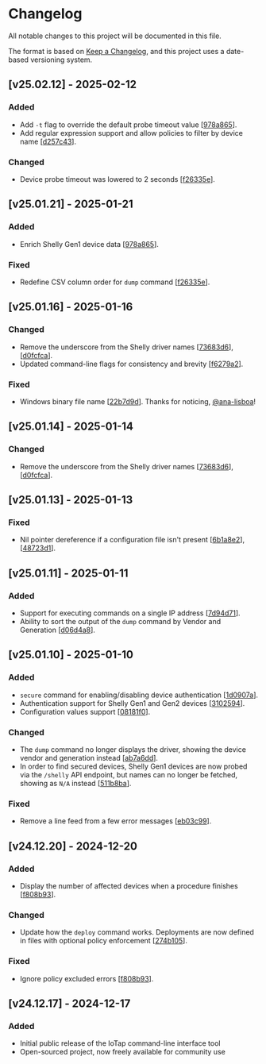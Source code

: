 # Changelog

All notable changes to this project will be documented in this file.

The format is based on [Keep a Changelog](https://keepachangelog.com/en/1.0.0/),
and this project uses a date-based versioning system.

## [v25.02.12] - 2025-02-12

### Added
- Add `-t` flag to override the default probe timeout value [[978a865](https://github.com/quetzyg/IoTap/commit/978a865e869a2920a3949de8a386733bb0ddc40f)].
- Add regular expression support and allow policies to filter by device name [[d257c43](https://github.com/quetzyg/IoTap/commit/d257c431e096df5f3e8b4d7fe3d517c76ed33aab)].

### Changed
- Device probe timeout was lowered to 2 seconds [[f26335e](https://github.com/quetzyg/IoTap/commit/f26335e6c241fe4be00404ea1df66d37ddfb6088)].

## [v25.01.21] - 2025-01-21

### Added
- Enrich Shelly Gen1 device data [[978a865](https://github.com/quetzyg/IoTap/commit/978a865e869a2920a3949de8a386733bb0ddc40f)].

### Fixed
- Redefine CSV column order for `dump` command [[f26335e](https://github.com/quetzyg/IoTap/commit/f26335e6c241fe4be00404ea1df66d37ddfb6088)].

## [v25.01.16] - 2025-01-16

### Changed
- Remove the underscore from the Shelly driver names [[73683d6](https://github.com/quetzyg/IoTap/commit/73683d6ec2c3bd03f1167b839ef0c7438597cb3e)], [[d0fcfca](https://github.com/quetzyg/IoTap/commit/d0fcfca6aa5618c85ff6f6ba8582eb2e4157f81c)].
- Updated command-line flags for consistency and brevity [[f6279a2](https://github.com/quetzyg/IoTap/commit/f6279a2fa898ad0b6eb2ea26c669809c940821ef)].

### Fixed
- Windows binary file name [[22b7d9d](https://github.com/quetzyg/IoTap/commit/22b7d9da2d8c16d49b0e98aea8e7ac980cd38cef)]. Thanks for noticing, [@ana-lisboa](https://github.com/ana-lisboa)!

## [v25.01.14] - 2025-01-14

### Changed
- Remove the underscore from the Shelly driver names [[73683d6](https://github.com/quetzyg/IoTap/commit/73683d6ec2c3bd03f1167b839ef0c7438597cb3e)], [[d0fcfca](https://github.com/quetzyg/IoTap/commit/d0fcfca6aa5618c85ff6f6ba8582eb2e4157f81c)].

## [v25.01.13] - 2025-01-13

### Fixed
- Nil pointer dereference if a configuration file isn't present [[6b1a8e2](https://github.com/quetzyg/IoTap/commit/6b1a8e2dfea15aaddefa9f64f5582c36c71ccaf4)], [[48723d1](https://github.com/quetzyg/IoTap/commit/48723d17f82e67ff7f9ce7bc3c0d98f0db4af9d1)].

## [v25.01.11] - 2025-01-11

### Added
- Support for executing commands on a single IP address [[7d94d71](https://github.com/quetzyg/IoTap/commit/7d94d71c653484f5ca2bca491caa18764df84f66)].
- Ability to sort the output of the `dump` command by Vendor and Generation [[d06d4a8](https://github.com/quetzyg/IoTap/commit/d06d4a815007d9999be7e2e1bbf279e2adcf0d82)].

## [v25.01.10] - 2025-01-10

### Added
- `secure` command for enabling/disabling device authentication [[1d0907a](https://github.com/quetzyg/IoTap/commit/1d0907ad8dc0766ec8f03ac8f07292c5961187f8)].
- Authentication support for Shelly Gen1 and Gen2 devices [[3102594](https://github.com/quetzyg/IoTap/commit/3102594c55458fe22d2008da8f9cc8dfbe2a520d)].
- Configuration values support [[08181f0](https://github.com/quetzyg/IoTap/commit/08181f0863492ee4e76ba05b0d95850b94b76569)].

### Changed
- The `dump` command no longer displays the driver, showing the device vendor and generation instead [[ab7a6dd](https://github.com/quetzyg/IoTap/commit/ab7a6dd2a0f24b269c24f8d2e74c05c5c4ad55d1)].
- In order to find secured devices, Shelly Gen1 devices are now probed via the `/shelly` API endpoint, but names can no longer be fetched, showing as `N/A` instead [[511b8ba](https://github.com/quetzyg/IoTap/commit/511b8baa889f46097275317377cff945d77d7158)].

### Fixed
- Remove a line feed from a few error messages [[eb03c99](https://github.com/quetzyg/IoTap/commit/eb03c99e4b3999ce87ff0a26c5f97abd0a54bbdb)].

## [v24.12.20] - 2024-12-20

### Added
- Display the number of affected devices when a procedure finishes [[f808b93](https://github.com/quetzyg/IoTap/commit/f808b931ceabfd02e67d7dcbc08654b78b3026d3)].

### Changed
- Update how the `deploy` command works. Deployments are now defined in files with optional policy enforcement [[274b105](https://github.com/quetzyg/IoTap/commit/274b1058636f2e5f4079f5792fbc4f89d6fba552)].

### Fixed
- Ignore policy excluded errors [[f808b93](https://github.com/quetzyg/IoTap/commit/f808b931ceabfd02e67d7dcbc08654b78b3026d3)].

## [v24.12.17] - 2024-12-17

### Added
- Initial public release of the IoTap command-line interface tool
- Open-sourced project, now freely available for community use
